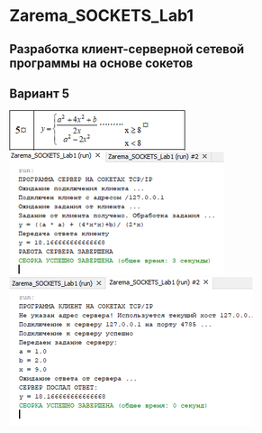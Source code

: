 # Zarema_SOCKETS_Lab1
## Разработка клиент-серверной сетевой программы на основе сокетов 
## Вариант 5 
![Снимок](https://github.com/zzoasis/Zarema_SOCKETS_Lab1/blob/master/Снимок.PNG)
![Снимок1](https://github.com/zzoasis/Zarema_SOCKETS_Lab1/blob/master/Снимок1.PNG)
![Снимок2](https://github.com/zzoasis/Zarema_SOCKETS_Lab1/blob/master/Снимок2.PNG)
